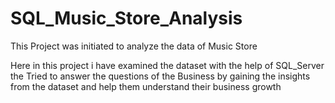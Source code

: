 # SQL_Music_Store_Analysis
This Project was initiated to analyze the data of Music Store

Here in this project i have examined the dataset with the help of SQL_Server the Tried to answer the questions of the Business by gaining the insights from the dataset and help them understand their business growth
